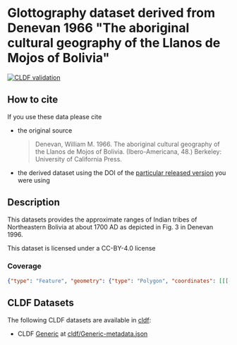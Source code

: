 # Glottography dataset derived from Denevan 1966 "The aboriginal cultural geography of the Llanos de Mojos of Bolivia"

[![CLDF validation](https://github.com/Glottography/denevan1966aboriginal/workflows/CLDF-validation/badge.svg)](https://github.com/Glottography/denevan1966aboriginal/actions?query=workflow%3ACLDF-validation)

## How to cite

If you use these data please cite
- the original source
  > Denevan, William M. 1966. The aboriginal cultural geography of the Llanos de Mojos of Bolivia. (Ibero-Americana, 48.) Berkeley: University of California Press.
- the derived dataset using the DOI of the [particular released version](../../releases/) you were using

## Description


This datasets provides the approximate ranges of Indian tribes of Northeastern Bolivia at about 1700 AD as depicted in Fig. 3 in Denevan 1996.

This dataset is licensed under a CC-BY-4.0 license




### Coverage

```geojson
{"type": "Feature", "geometry": {"type": "Polygon", "coordinates": [[[-66.7, -16.0], [-66.7, -12.3], [-62.9, -12.3], [-62.9, -16.0], [-66.7, -16.0]]]}, "properties": {}}
```


## CLDF Datasets

The following CLDF datasets are available in [cldf](cldf):

- CLDF [Generic](https://github.com/cldf/cldf/tree/master/modules/Generic) at [cldf/Generic-metadata.json](cldf/Generic-metadata.json)
